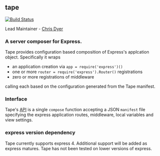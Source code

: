 ## tape

[![Build Status](https://travis-ci.org/ChrisTheShark/tape.svg?branch=master)](https://travis-ci.org/ChrisTheShark/tape)

Lead Maintainer - [Chris Dyer](https://github.com/ChrisTheShark)

### A server composer for Express.

Tape provides configuration based composition of Express's applcation object. Specifically it wraps

 * an application creation via `app = require('express')()`
 * one or more `router = require('express').Router()` registrations
 * zero or more registrations of middleware

calling each based on the configuration generated from the Tape manifest.

### Interface

Tape's [API](API.md) is a single `compose` function accepting a JSON `manifest` file specifying the express application routes, middleware, local variables and view settings.

### express version dependency

Tape currently supports express 4. Additional support will be added as express matures. Tape has not been tested on lower versions of express.
